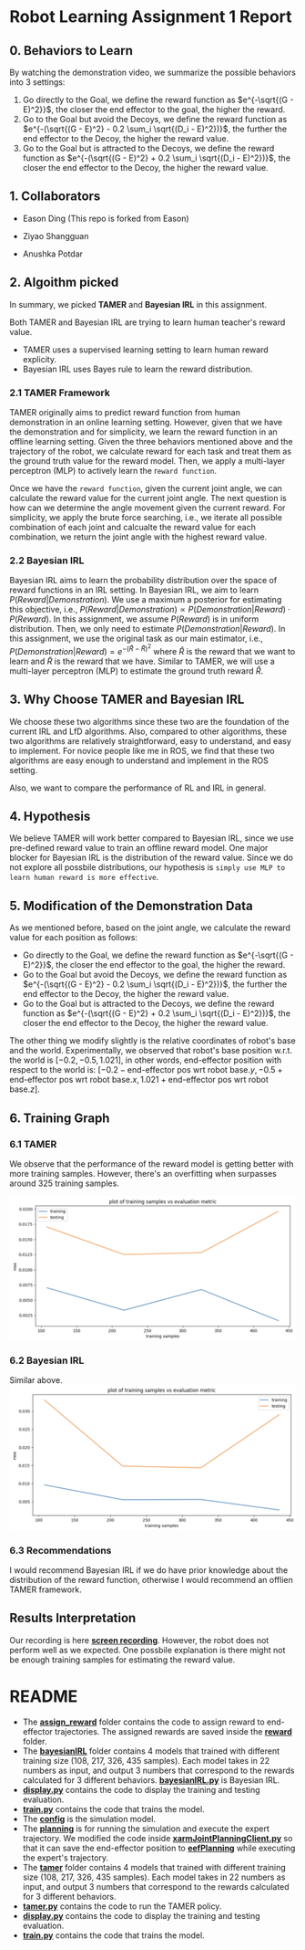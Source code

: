 # Robot Learning Assignment 1 Report

## 0. Behaviors to Learn
By watching the demonstration video, we summarize the possible behaviors into 3 settings:

1. Go directly to the Goal, we define the reward function as $e^{-\sqrt{(G - E)^2}}$, the closer the end effector to the goal, the higher the reward.
2. Go to the Goal but avoid the Decoys, we define the reward function as $e^{-(\sqrt{(G - E)^2} - 0.2 \sum_i \sqrt{(D_i - E)^2})}$, the further the end effector to the Decoy, the higher the reward value.
3. Go to the Goal but is attracted to the Decoys, we define the reward function as $e^{-(\sqrt{(G - E)^2} + 0.2 \sum_i \sqrt{(D_i - E)^2})}$, the closer the end effector to the Decoy, the higher the reward value.

## 1. Collaborators

- Eason Ding (This repo is forked from Eason)

- Ziyao Shangguan

- Anushka Potdar

## 2. Algoithm picked

In summary, we picked __TAMER__ and __Bayesian IRL__ in this assignment.

Both TAMER and Bayesian IRL are trying to learn human teacher's reward value. 
- TAMER uses a supervised learning setting to learn human reward explicity.
- Bayesian IRL uses Bayes rule to learn the reward distribution.

### 2.1 TAMER Framework
TAMER originally aims to predict reward function from human demonstration in an online learning setting. However, given that we have the demonstration and for simplicity, we learn the reward function in an offline learning setting. Given the three behaviors mentioned above and the trajectory of the robot, we calculate reward for each task and treat them as the ground truth value for the reward model. Then, we apply a multi-layer perceptron (MLP) to actively learn the r`eward function`. 

Once we have the `reward function`, given the current joint angle, we can calculate the reward value for the current joint angle. The next question is how can we determine the angle movement given the current reward. For simplicity, we apply the brute force searching, i.e., we iterate all possible combination of each joint and calcualte the reward value for each combination, we return the joint angle with the highest reward value. 

### 2.2 Bayesian IRL
Bayesian IRL aims to learn the probability distribution over the space of reward functions in an IRL setting. In Bayesian IRL, we aim to learn $P(Reward|Demonstration)$. We use a maximum a posterior for estimating this objective, i.e., $P(Reward|Demonstration) \propto P(Demonstration|Reward) \cdot P(Reward)$. In this assignment, we assume $P(Reward)$ is in uniform distribution. Then, we only need to estimate $P(Demonstration|Reward)$. In this assignment, we use the original task as our main estimator, i.e., $P(Demonstration|Reward) = e^{-(\hat{R} - \tilde{R})^2}$ where $\hat{R}$ is the reward that we want to learn and $\tilde{R}$ is the reward that we have. Similar to TAMER, we will use a multi-layer perceptron (MLP) to estimate the ground truth reward $\hat{R}$.

## 3. Why Choose TAMER and Bayesian IRL
We choose these two algorithms since these two are the foundation of the current IRL and LfD algorithms. Also, compared to other algorithms, these two algorithms are relatively straightforward, easy to understand, and easy to implement. For novice people like me in ROS, we find that these two algorithms are easy enough to understand and implement in the ROS setting. 

Also, we want to compare the performance of RL and IRL in general.

## 4. Hypothesis

We believe TAMER will work better compared to Bayesian IRL, since we use pre-defined reward value to train an offline reward model. One major blocker for Bayesian IRL is the distribution of the reward value. Since we do not explore all possbile distributions, our hypothesis is ``simply use MLP to learn human reward is more effective``.

## 5. Modification of the Demonstration Data

As we mentioned before, based on the joint angle, we calculate the reward value for each position as follows:
  - Go directly to the Goal, we define the reward function as $e^{-\sqrt{(G - E)^2}}$, the closer the end effector to the goal, the higher the reward.
  - Go to the Goal but avoid the Decoys, we define the reward function as $e^{-(\sqrt{(G - E)^2} - 0.2 \sum_i \sqrt{(D_i - E)^2})}$, the further the end effector to the Decoy, the higher the reward value.
  - Go to the Goal but is attracted to the Decoys, we define the reward function as $e^{-(\sqrt{(G - E)^2} + 0.2 \sum_i \sqrt{(D_i - E)^2})}$, the closer the end effector to the Decoy, the higher the reward value.

The other thing we modify slightly is the relative coordinates of robot's base and the world. Experimentally, we observed that robot's base position w.r.t. the world is  $[-0.2, -0.5, 1.021]$, in other words, end-effector position with respect to the world is: $[-0.2 - \text{end-effector pos wrt robot base}.y, -0.5 + \text{end-effector pos wrt robot base}.x, 1.021 + \text{end-effector pos wrt robot base}.z]$.

## 6. Training Graph

### 6.1 TAMER
We observe that the performance of the reward model is getting better with more training samples. However, there's an overfitting when surpasses around 325 training samples. 

![](tamer/TAMER_training.png)

### 6.2 Bayesian IRL
Similar above.
![](bayesianIRL/Bayesian_IRL_training.png)

### 6.3 Recommendations 
I would recommend Bayesian IRL if we do have prior knowledge about the distribution of the reward function, otherwise I would recommend an offlien TAMER framework.


## Results Interpretation
Our recording is here **[screen recording](ComleteFailure.webm)**. However, the robot does not perform well as we expected. One possbile explanation is there might not be enough training samples for estimating the reward value.


# README

* The **[assign_reward](assign_reward)** folder contains the code to assign reward to end-effector trajectories. The assigned rewards are saved inside the **[reward](reward)** folder.
* The **[bayesianIRL](bayesianIRL)** folder contains 4 models that trained with different training size (108, 217, 326, 435 samples). Each model takes in 22 numbers as input, and output 3 numbers that correspond to the rewards calculated for 3 different behaviors. **[bayesianIRL.py](bayesianIRL/bayesianIRL.py)** is Bayesian IRL.
* **[display.py](bayesianIRL/display.py)** contains the code to display the training and testing evaluation.
* **[train.py](bayesianIRL/train.py)** contains the code that trains the model.
* The **[config](config)** is the simulation model.
* The **[planning](planning)** is for running the simulation and execute the expert trajectory. We modified the code inside **[xarmJointPlanningClient.py](planning/xarmJointPlanningClient.py)** so that it can save the end-effector position to **[eefPlanning](eefPlanning)** while executing the expert's trajectory.
* The **[tamer](tamer)** folder contains 4 models that trained with different training size (108, 217, 326, 435 samples). Each model takes in 22 numbers as input, and output 3 numbers that correspond to the rewards calculated for 3 different behaviors.
* **[tamer.py](tamer/tamer.py)** contains the code to run the TAMER policy.
* **[display.py](tamer/display.py)** contains the code to display the training and testing evaluation.
* **[train.py](tamer/train.py)** contains the code that trains the model.




